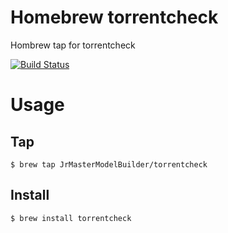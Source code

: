 # Homebrew torrentcheck

Hombrew tap for torrentcheck

[![Build Status](https://github.com/JrMasterModelBuilder/homebrew-torrentcheck/workflows/main/badge.svg?branch=main)](https://github.com/JrMasterModelBuilder/homebrew-torrentcheck/actions?query=workflow%3Amain+branch%3Amain)


# Usage

## Tap

```
$ brew tap JrMasterModelBuilder/torrentcheck
```

## Install

```
$ brew install torrentcheck
```

